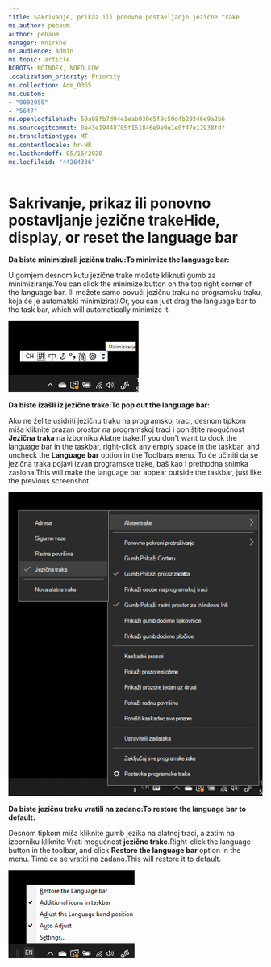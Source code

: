 ```yaml
---
title: Sakrivanje, prikaz ili ponovno postavljanje jezične trake
ms.author: pebaum
author: pebaum
manager: mnirkhe
ms.audience: Admin
ms.topic: article
ROBOTS: NOINDEX, NOFOLLOW
localization_priority: Priority
ms.collection: Adm_O365
ms.custom:
- "9002950"
- "5647"
ms.openlocfilehash: 59a98fb7d04e1eab030e5f9c50d4b29346e9a2b6
ms.sourcegitcommit: 0e43e19448705f151846e9e9e1e0f47e12938fdf
ms.translationtype: MT
ms.contentlocale: hr-HR
ms.lasthandoff: 05/15/2020
ms.locfileid: "44264336"
---
```

# <a name="hide-display-or-reset-the-language-bar"></a><span data-ttu-id="09b2f-102">Sakrivanje, prikaz ili ponovno postavljanje jezične trake</span><span class="sxs-lookup"><span data-stu-id="09b2f-102">Hide, display, or reset the language bar</span></span>

<span data-ttu-id="09b2f-103">**Da biste minimizirali jezičnu traku:**</span><span class="sxs-lookup"><span data-stu-id="09b2f-103">**To minimize the language bar:**</span></span>

<span data-ttu-id="09b2f-104">U gornjem desnom kutu jezične trake možete kliknuti gumb za minimiziranje.</span><span class="sxs-lookup"><span data-stu-id="09b2f-104">You can click the minimize button on the top right corner of the language bar.</span></span> <span data-ttu-id="09b2f-105">Ili možete samo povući jezičnu traku na programsku traku, koja će je automatski minimizirati.</span><span class="sxs-lookup"><span data-stu-id="09b2f-105">Or, you can just drag the language bar to the task bar, which will automatically minimize it.</span></span>

![Minimiziranje jezične trake](media/minimize-language-bar.png)

<span data-ttu-id="09b2f-107">**Da biste izašli iz jezične trake:**</span><span class="sxs-lookup"><span data-stu-id="09b2f-107">**To pop out the language bar:**</span></span>

<span data-ttu-id="09b2f-108">Ako ne želite usidriti jezičnu traku na programskoj traci, desnom tipkom miša kliknite prazan prostor na programskoj traci i poništite mogućnost **Jezična traka** na izborniku Alatne trake.</span><span class="sxs-lookup"><span data-stu-id="09b2f-108">If you don't want to dock the language bar in the taskbar, right-click any empty space in the taskbar, and uncheck the **Language bar** option in the Toolbars menu.</span></span> <span data-ttu-id="09b2f-109">To će učiniti da se jezična traka pojavi izvan programske trake, baš kao i prethodna snimka zaslona.</span><span class="sxs-lookup"><span data-stu-id="09b2f-109">This will make the language bar appear outside the taskbar, just like the previous screenshot.</span></span>

![Skočna jezična traka](media/pop-out-language-bar.png)

<span data-ttu-id="09b2f-111">**Da biste jezičnu traku vratili na zadano:**</span><span class="sxs-lookup"><span data-stu-id="09b2f-111">**To restore the language bar to default:**</span></span>

<span data-ttu-id="09b2f-112">Desnom tipkom miša kliknite gumb jezika na alatnoj traci, a zatim na izborniku kliknite Vrati mogućnost **jezične trake.**</span><span class="sxs-lookup"><span data-stu-id="09b2f-112">Right-click the language button in the toolbar, and click **Restore the language bar** option in the menu.</span></span> <span data-ttu-id="09b2f-113">Time će se vratiti na zadano.</span><span class="sxs-lookup"><span data-stu-id="09b2f-113">This will restore it to default.</span></span>

![Vraćanje jezične trake](media/restore-language-bar.png)
